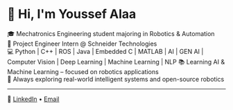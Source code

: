 # 👋 Hi, I'm Youssef Alaa

🎓 Mechatronics Engineering student majoring in Robotics & Automation  
💼 Project Engineer Intern @ Schneider Technologies  
💻 Python | C++ | ROS | Java | Embedded C | MATLAB | AI | GEN AI | Computer Vision | Deep Learning | Machine Learning | NLP 
📚 Learning AI & Machine Learning – focused on robotics applications  
🌱 Always exploring real-world intelligent systems and open-source robotics

---

🔗 [LinkedIn](https://www.linkedin.com/in/youssef-alaa932004) •  [Email](mailto:youssefalaanassar932004@gmail.com)
